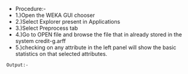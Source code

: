 - Procedure:-
 - 1.)Open the WEKA GUI chooser
 - 2.)Select Explorer present in Applications
 - 3.)Select Preprocess tab
 - 4.)Go to OPEN file and browse the file that in already stored in the system credit-g.arff
 - 5.)checking on any attribute in the left panel will show the basic statistics on that selected attributes.
```
Output:-

```
